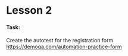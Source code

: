 # Lesson 2

#### Task:
Create the autotest for the registration form https://demoqa.com/automation-practice-form
